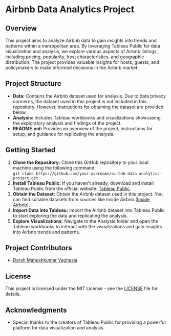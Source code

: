 <!DOCTYPE html>
<html lang="en">
<head>
    <meta charset="UTF-8">
    <meta name="viewport" content="width=device-width, initial-scale=1.0">
</head>
<body>
    <h1>Airbnb Data Analytics Project</h1>
    <h2>Overview</h2>
    <p>This project aims to analyze Airbnb data to gain insights into trends and patterns within a metropolitan area. By leveraging Tableau Public for data visualization and analysis, we explore various aspects of Airbnb listings, including pricing, popularity, host characteristics, and geographic distribution. The project provides valuable insights for hosts, guests, and policymakers to make informed decisions in the Airbnb market.</p>
    <h2>Project Structure</h2>
    <ul>
        <li><strong>Data:</strong> Contains the Airbnb dataset used for analysis. Due to data privacy concerns, the dataset used in this project is not included in this repository. However, instructions for obtaining the dataset are provided below.</li>
        <li><strong>Analysis:</strong> Includes Tableau workbooks and visualizations showcasing the exploratory analysis and findings of the project.</li>
        <li><strong>README.md:</strong> Provides an overview of the project, instructions for setup, and guidance for replicating the analysis.</li>
    </ul>
    <h2>Getting Started</h2>
    <ol>
        <li><strong>Clone the Repository:</strong> Clone this GitHub repository to your local machine using the following command:<br><code>git clone https://github.com/your-username/airbnb-data-analytics-project.git</code></li>
        <li><strong>Install Tableau Public:</strong> If you haven't already, download and install Tableau Public from the official website: <a href="https://public.tableau.com/en-us/s/download">Tableau Public</a>.</li>
        <li><strong>Obtain the Dataset:</strong> Obtain the Airbnb dataset used in this project. You can find suitable datasets from sources like Inside Airbnb (<a href="http://insideairbnb.com/get-the-data.html">Inside Airbnb</a>).</li>
        <li><strong>Import Data into Tableau:</strong> Import the Airbnb dataset into Tableau Public to start exploring the data and replicating the analysis.</li>
        <li><strong>Explore Visualizations:</strong> Navigate to the Analysis folder and open the Tableau workbooks to interact with the visualizations and gain insights into Airbnb trends and patterns.</li>
    </ol>
    <h2>Project Contributors</h2>
    <ul>
        <li><a href="https://github.com/darshvaghasia12">Darsh Maheshkumar Vaghasia</a></li>
    </ul>
    <h2>License</h2>
    <p>This project is licensed under the MIT License - see the <a href="LICENSE">LICENSE</a> file for details.</p>
    <h2>Acknowledgments</h2>
    <ul>
        <li>Special thanks to the creators of Tableau Public for providing a powerful platform for data visualization and analysis.</li>
    </ul>
</body>
</html>
